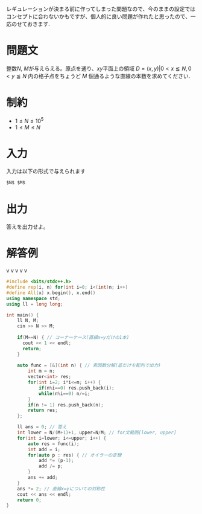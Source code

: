 レギュレーションが決まる前に作ってしまった問題なので、今のままの設定ではコンセプトに合わないかもですが、個人的に良い問題が作れたと思ったので、一応のせておきます.

# 問題文
整数$N$, $M$が与えらえる。原点を通り、$xy$平面上の領域 $D={(x, y)|0<x≦N, 0<y≦N}$ 内の格子点をちょうど $M$ 個通るような直線の本数を求めてください.

# 制約
- $1 \leq N \leq 10^5$
- $1 \leq M \leq N$

# 入力
入力は以下の形式で与えられます
```md
$N$ $M$
```

# 出力
答えを出力せよ。

# 解答例
v v v v v


















```cpp
#include <bits/stdc++.h>
#define rep(i, n) for(int i=0; i<(int)n; i++)
#define All(x) x.begin(), x.end()
using namespace std;
using ll = long long;

int main() {
    ll N, M;
    cin >> N >> M;
    
    if(M==N) { // コーナーケース(直線x=yだけの1本)
      cout << 1 << endl;
      return;
    }
    
    auto func = [&](int n) { // 素因数分解(底だけを配列で出力)
        int m = n;
        vector<int> res;
        for(int i=2; i*i<=m; i++) {
            if(n%i==0) res.push_back(i);
            while(n%i==0) n/=i;
        }
        if(n != 1) res.push_back(n);
        return res;
    };

    ll ans = 0; // 答え
    int lower = N/(M+1)+1, upper=N/M; // for文範囲[lower, upper]
    for(int i=lower; i<=upper; i++) {
        auto res = func(i);
        int add = i;
        for(auto p : res) { // オイラーの定理
            add *= (p-1);
            add /= p;
        }
        ans += add;
    }
    ans *= 2; // 直線x=yについての対称性
    cout << ans << endl;
    return 0;
}
```
